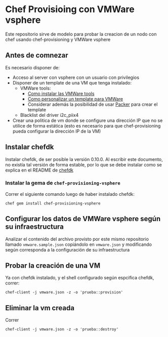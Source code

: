 # Chef Provisioing con VMWare vsphere

Este repositorio sirve de modelo para probar la creacion de un nodo con chef
usando chef-provisioning y VMWare vsphere

## Antes de comnezar

Es necesario disponer de: 

* Acceso al server con vsphere con un usuario con privilegios
* Disponer de un template de una VM que tenga instalado:
  * VMWare tools:
    * [Como instalar las VMWare tools](http://partnerweb.vmware.com/GOSIG/Ubuntu_14_04.html)
    * [Como personalizar un template para VMWare](http://www.virtxpert.com/preparing-ubuntu-template-virtual-machines/)
    * Considerar además la posibilidad de usar [Packer](https://www.packer.io) para
      crear el template
  * Blacklist del driver i2c_piix4
* Crear una politica de vm donde se configure una dirección IP que no se utilice
  de forma estática (esto es necesario para que chef-provisioning pueda
  configurar la dirección IP de la VM)

## Instalar chefdk

Instalar chefdk, de ser posible la versión 0.10.0. Al escribir este documento,
no existía tal versión de forma estable, por lo que se debe instalar como se
explica en el README de [chefdk](https://github.com/chef/chef-dk#linux-and-osx) 

### Instalar la gema de `chef-provisioning-vsphere`

Correr el siguiente comando luego de haber instalado chefdk: 

```
chef gem install chef-provisioning-vsphere
```

## Configurar los datos de VMWare vsphere según su infraestructura

Analizar el contenido del archivo provisto por este mismo repositorio llamado
`vmware.sample.json` copiándolo en `vmware.json` y modificando según corresponda
a la configuración de su infraestructura

## Probar la creación de una VM

Ya con chefdk instalado, y el shell configurado según espcifica chefdk, correr:

```
chef-client -j vmware.json -z -o 'prueba::provision'
```

## Eliminar la vm creada

Correr

```
chef-client -j vmware.json -z -o 'prueba::destroy'
```
